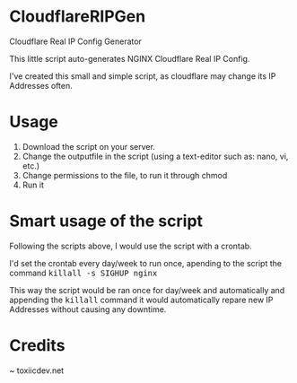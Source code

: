 # CloudflareRIPGen
Cloudflare Real IP Config Generator

This little script auto-generates NGINX Cloudflare Real IP Config.

I've created this small and simple script, as cloudflare may change its IP Addresses often.

# Usage

1) Download the script on your server.
2) Change the outputfile in the script (using a text-editor such as: nano, vi, etc.)
3) Change permissions to the file, to run it through chmod
4) Run it

# Smart usage of the script

Following the scripts above, I would use the script with a crontab.

I'd set the crontab every day/week to run once, apending to the script the command <kbd>killall -s SIGHUP nginx</kbd>

This way the script would be ran once for day/week and automatically and appending the <kbd>killall</kbd> command it would automatically repare new IP Addresses without causing any downtime.

# Credits

~ toxiicdev.net
